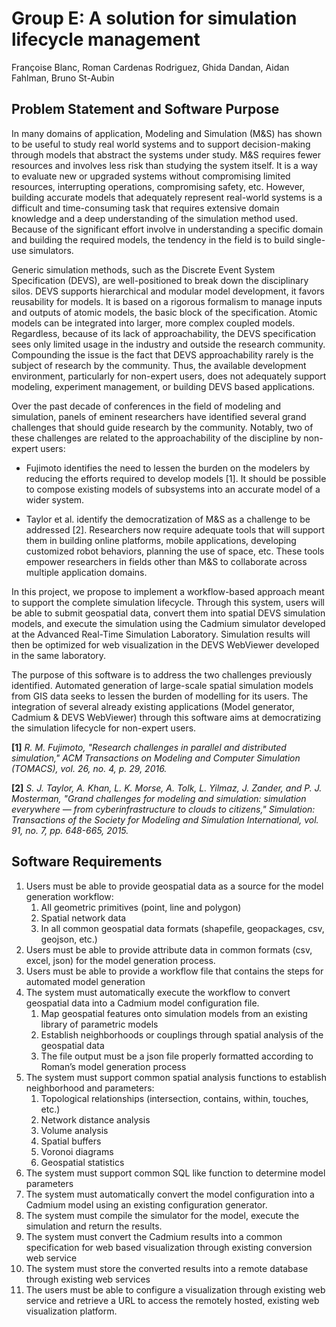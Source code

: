 # Group E: A solution for simulation lifecycle management

Françoise Blanc, 
Roman Cardenas Rodriguez, 
Ghida Dandan, 
Aidan Fahlman, 
Bruno St-Aubin

## Problem Statement and Software Purpose

In many domains of application, Modeling and Simulation (M&S) has shown to be useful to study real world systems and to support decision-making through models that abstract the systems under study. M&S requires fewer resources and involves less risk than studying the system itself. It is a way to evaluate new or upgraded systems without compromising limited resources, interrupting operations, compromising safety, etc. However, building accurate models that adequately represent real-world systems is a difficult and time-consuming task that requires extensive domain knowledge and a deep understanding of the simulation method used. Because of the significant effort involve in understanding a specific domain and building the required models, the tendency in the field is to build single-use simulators.

Generic simulation methods, such as the Discrete Event System Specification (DEVS), are well-positioned to break down the disciplinary silos. DEVS supports hierarchical and modular model development, it favors reusability for models. It is based on a rigorous formalism to manage inputs and outputs of atomic models, the basic block of the specification. Atomic models can be integrated into larger, more complex coupled models. Regardless, because of its lack of approachability, the DEVS specification sees only limited usage in the industry and outside the research community. Compounding the issue is the fact that DEVS approachability rarely is the subject of research by the community. Thus, the available development environment, particularly for non-expert users, does not adequately support modeling, experiment management, or building DEVS based applications. 

Over the past decade of conferences in the field of modeling and simulation, panels of eminent researchers have identified several grand challenges that should guide research by the community. Notably, two of these challenges are related to the approachability of the discipline by non-expert users:

- Fujimoto identifies the need to lessen the burden on the modelers by reducing the efforts required to develop models [1]. It should be possible to compose existing models of subsystems into an accurate model of a wider system. 

- Taylor et al. identify the democratization of M&S as a challenge to be addressed [2]. Researchers now require adequate tools that will support them in building online platforms, mobile applications, developing customized robot behaviors, planning the use of space, etc. These tools empower researchers in fields other than M&S to collaborate across multiple application domains.

In this project, we propose to implement a workflow-based approach meant to support the complete simulation lifecycle. Through this system, users will be able to submit geospatial data, convert them into spatial DEVS simulation models, and execute the simulation using the Cadmium simulator developed at the Advanced Real-Time Simulation Laboratory. Simulation results will then be optimized for web visualization in the DEVS WebViewer developed in the same laboratory. 

The purpose of this software is to address the two challenges previously identified. Automated generation of large-scale spatial simulation models from GIS data seeks to lessen the burden of modelling for its users. The integration of several already existing applications (Model generator, Cadmium & DEVS WebViewer) through this software aims at democratizing the simulation lifecycle for non-expert users. 

<b>[1]</b> <i>R. M. Fujimoto, "Research challenges in parallel and distributed simulation," ACM Transactions on Modeling and Computer Simulation (TOMACS), vol. 26, no. 4, p. 29, 2016.</i>

<b>[2]</b> <i>S. J. Taylor, A. Khan, L. K. Morse, A. Tolk, L. Yilmaz, J. Zander, and P. J. Mosterman, "Grand challenges for modeling and simulation: simulation everywhere — from cyberinfrastructure to clouds to citizens," Simulation: Transactions of the Society for Modeling and Simulation International, vol. 91, no. 7, pp. 648-665, 2015.</i>

## Software Requirements

1. Users must be able to provide geospatial data as a source for the model generation workflow:
	1. All geometric primitives (point, line and polygon)
	2. Spatial network data  
	3. In all common geospatial data formats (shapefile, geopackages, csv, geojson, etc.)
2. Users must be able to provide attribute data in common formats (csv, excel, json) for the model generation process.
3. Users must be able to provide a workflow file that contains the steps for automated model generation
4. The system must automatically execute the workflow to convert geospatial data into a Cadmium model configuration file.
	1. Map geospatial features onto simulation models from an existing library of parametric models
	2. Establish neighborhoods or couplings through spatial analysis of the geospatial data
	3. The file output must be a json file properly formatted according to Roman’s model generation process
5. The system must support common spatial analysis functions to establish neighborhood and parameters:
	1. Topological relationships (intersection, contains, within, touches, etc.)
	2. Network distance analysis
	3. Volume analysis
	4. Spatial buffers
	5. Voronoi diagrams
	6. Geospatial statistics
6. The system must support common SQL like function to determine model parameters
7. The system must automatically convert the model configuration into a Cadmium model using an existing configuration generator.
8. The system must compile the simulator for the model, execute the simulation and return the results.
9. The system must convert the Cadmium results into a common specification for web based visualization through existing conversion web service
10. The system must store the converted results into a remote database through existing web services
11. The users must be able to configure a visualization through existing web service and retrieve a URL to access the remotely hosted, existing web visualization platform.



